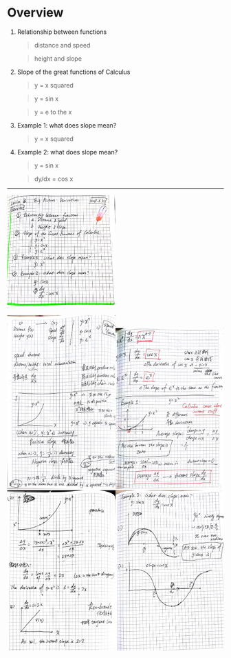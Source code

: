 # Overview

1. Relationship between functions

    > distance and speed
    
    > height and slope

2. Slope of the great functions of Calculus

    > y = x squared
    
    > y = sin x
    
    > y = e to the x

3. Example 1: what does slope mean?
    
    > y = x squared

4. Example 2: what does slope mean?
    
    > y = sin x

    > dy/dx = cos x

---

<img src="https://github.com/Chezvivian/Calculus-highlights/blob/main/Notes/微积分_7.jpg" width="50%">

<img src="https://github.com/Chezvivian/Calculus-highlights/blob/main/Notes/微积分_8.jpg" width="50%"><img src="https://github.com/Chezvivian/Calculus-highlights/blob/main/Notes/微积分_9.jpg" width="50%">
<img src="https://github.com/Chezvivian/Calculus-highlights/blob/main/Notes/微积分_10.jpg" width="50%"><img src="https://github.com/Chezvivian/Calculus-highlights/blob/main/Notes/微积分_11.jpg" width="50%">
